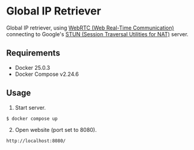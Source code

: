# Global IP Retriever
Global IP retriever, using [WebRTC (Web Real-Time Communication)](https://webrtcforthecurious.com/docs/01-what-why-and-how/#what-is-webrtc) connecting to Google's [STUN (Session Traversal Utilities for NAT)](https://webrtcforthecurious.com/docs/03-connecting/#stun) server.

## Requirements
- Docker 25.0.3
- Docker Compose v2.24.6

## Usage
1. Start server.
```shell
$ docker compose up
```

2. Open website (port set to 8080).
```
http://localhost:8080/
```

